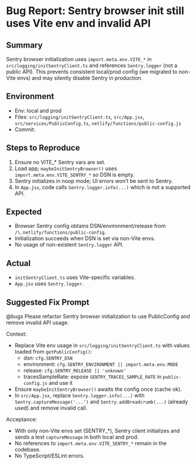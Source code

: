 # Bug Report: Sentry browser init still uses Vite env and invalid API

## Summary
Sentry browser initialization uses `import.meta.env.VITE_*` in `src/logging/initSentryClient.ts` and references `Sentry.logger` (not a public API). This prevents consistent local/prod config (we migrated to non-Vite envs) and may silently disable Sentry in production.

## Environment
- Env: local and prod
- Files: `src/logging/initSentryClient.ts`, `src/App.jsx`, `src/services/PublicConfig.ts`, `netlify/functions/public-config.js`
- Commit: <sha>

## Steps to Reproduce
1. Ensure no VITE_* Sentry vars are set.
2. Load app; `maybeInitSentryBrowser()` uses `import.meta.env.VITE_SENTRY_*` so DSN is empty.
3. Sentry initializes in noop mode; UI errors won’t be sent to Sentry.
4. In `App.jsx`, code calls `Sentry.logger.info(...)` which is not a supported API.

## Expected
- Browser Sentry config obtains DSN/environment/release from `/\.netlify/functions/public-config`.
- Initialization succeeds when DSN is set via non-Vite envs.
- No usage of non-existent `Sentry.logger` API.

## Actual
- `initSentryClient.ts` uses Vite-specific variables.
- `App.jsx` uses `Sentry.logger`.

## Suggested Fix Prompt
@bugs Please refactor Sentry browser initialization to use PublicConfig and remove invalid API usage.

Context:
- Replace Vite env usage in `src/logging/initSentryClient.ts` with values loaded from `getPublicConfig()`:
  - dsn: `cfg.SENTRY_DSN`
  - environment: `cfg.SENTRY_ENVIRONMENT || import.meta.env.MODE`
  - release: `cfg.SENTRY_RELEASE || 'unknown'`
  - tracesSampleRate: expose `SENTRY_TRACES_SAMPLE_RATE` in `public-config.js` and use it
- Ensure `maybeInitSentryBrowser()` awaits the config once (cache ok).
- In `src/App.jsx`, replace `Sentry.logger.info(...)` with `Sentry.captureMessage('...')` and `Sentry.addBreadcrumb(...)` (already used) and remove invalid call.

Acceptance:
- With only non-Vite envs set (SENTRY_*), Sentry client initializes and sends a test `captureMessage` in both local and prod.
- No references to `import.meta.env.VITE_SENTRY_*` remain in the codebase.
- No TypeScript/ESLint errors.
